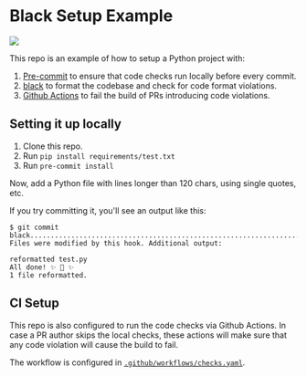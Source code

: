 # Black Setup Example

![](https://github.com/stummjr/black_setup_project/workflows/Code%20Checks/badge.svg)

This repo is an example of how to setup a Python project with:

1. [Pre-commit](https://pre-commit.com/) to ensure that code checks run locally before every commit.
2. [black](https://github.com/psf/black) to format the codebase and check for code format violations.
3. [Github Actions](https://github.com/features/actions) to fail the build of PRs introducing code violations.


## Setting it up locally
1. Clone this repo.
2. Run `pip install requirements/test.txt`
3. Run `pre-commit install`

Now, add a Python file with lines longer than 120 chars, using single quotes, etc.

If you try committing it, you'll see an output like this:

```
$ git commit
black....................................................................Failed
Files were modified by this hook. Additional output:

reformatted test.py
All done! ✨ 🍰 ✨
1 file reformatted.
```

## CI Setup
This repo is also configured to run the code checks via Github Actions. In case a PR author
skips the local checks, these actions will make sure that any code violation will cause the
build to fail.

The workflow is configured in [`.github/workflows/checks.yaml`](.github/workflows/checks.yaml).
